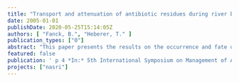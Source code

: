 ```yaml
---
title: "Transport and attenuation of antibiotic residues during river bank filtration in Berlin, Germany"
date: 2005-01-01
publishDate: 2020-05-25T15:14:05Z
authors: [ "Fanck, B.", "Heberer, T." ]
publication_types: ["0"]
abstract: "This paper presents the results on the occurrence and fate of antibiotic residues during bankfiltration obtained from a study carried out in terms of an interdisciplinary project at three transects in Berlin, Germany. Six antibiotic compounds and two metabolites were detected at ng/L concentrations in water samples from the lakes or in the monitoring wells of the transects. Clarithromycin, roxithromycin (macrolide), trimethoprim (synergist for sulfonamides) and acetyl-sulfamethoxazole (metabolite) are efficiently removed by bank filtration. Residues of clindamycin (lincosamid) and dehydro-erythromycin (metabolite) were completely attenuated during the soil passage. For sulfamethoxazole (sulfonamide), a significant but not complete removal during bank filtration was observed. It was the only compound that could be detected at tracelevels in samples collected from water-supply wells."
featured: false
publication: ' p 4 *In:* 5th International Symposium on Management of Aquifer Recharge / IHP-VI, Series on Groundwater. Berlin. 11. –16.6.2005'
projects: ["nasri"]
---
```


